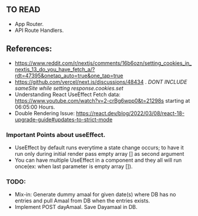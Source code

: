 ## TO READ
 - App Router. 
 - API Route Handlers. 

 ## References: 
 - https://www.reddit.com/r/nextjs/comments/16b6ozn/setting_cookies_in_nextjs_13_do_you_have_fetch_a/?rdt=47395&onetap_auto=true&one_tap=true
 - https://github.com/vercel/next.js/discussions/48434 . *_DONT INCLUDE sameSite while setting response.cookies.set_*
 - Understanding React UseEffect Fetch data: https://www.youtube.com/watch?v=2-crBg6wpp0&t=21298s starting at 06:05:00 Hours. 
 - Double Rendering Issue: https://react.dev/blog/2022/03/08/react-18-upgrade-guide#updates-to-strict-mode 


### Important Points about useEffect. 
- UseEffect by default runs everytime a state change occurs; to have it run only during initial render pass empty array [] as second argument
- You can have multiple UseEffect in a component and they all will run once(ex: when last parameter is empty array []). 

### TODO: 
- Mix-in: Generate dummy amaal for given date(s) where DB has no entries and pull Amaal from DB when the entries exists. 
- Implement POST dayAmaal. Save Dayamaal in DB.

